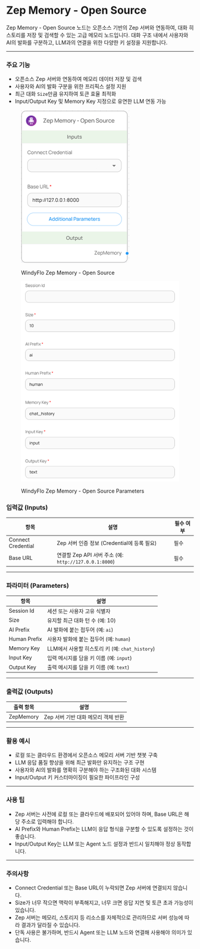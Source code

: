 # Zep Memory - Open Source

Zep Memory - Open Source 노드는 오픈소스 기반의 Zep 서버와 연동하여, 대화 히스토리를 저장 및 검색할 수 있는 고급 메모리 노드입니다. 대화 구조 내에서 사용자와 AI의 발화를 구분하고, LLM과의 연결을 위한 다양한 키 설정을 지원합니다.

***

### 주요 기능

* 오픈소스 Zep 서버와 연동하여 메모리 데이터 저장 및 검색
* 사용자와 AI의 발화 구분을 위한 프리픽스 설정 지원
* 최근 대화 `Size`만큼 유지하여 토큰 효율 최적화
* Input/Output Key 및 Memory Key 지정으로 유연한 LLM 연동 가능

<figure><img src="../../../.gitbook/assets/스크린샷 2025-05-19 175054.png" alt=""><figcaption><p>WindyFlo Zep Memory - Open Source</p></figcaption></figure>

<figure><img src="../../../.gitbook/assets/스크린샷 2025-05-19 175108.png" alt=""><figcaption><p>WindyFlo Zep Memory - Open Source Parameters</p></figcaption></figure>

### 입력값 (Inputs)

| 항목                 | 설명                                             | 필수 여부 |
| ------------------ | ---------------------------------------------- | ----- |
| Connect Credential | Zep 서버 인증 정보 (Credential에 등록 필요)               | 필수    |
| Base URL           | 연결할 Zep API 서버 주소 (예: `http://127.0.0.1:8000`) | 필수    |

***

### 파라미터 (Parameters)

| 항목           | 설명                                   |
| ------------ | ------------------------------------ |
| Session Id   | 세션 또는 사용자 고유 식별자                     |
| Size         | 유지할 최근 대화 턴 수 (예: 10)                |
| AI Prefix    | AI 발화에 붙는 접두어 (예: `ai`)              |
| Human Prefix | 사용자 발화에 붙는 접두어 (예: `human`)          |
| Memory Key   | LLM에서 사용할 히스토리 키 (예: `chat_history`) |
| Input Key    | 입력 메시지를 담을 키 이름 (예: `input`)         |
| Output Key   | 출력 메시지를 담을 키 이름 (예: `text`)          |

***

### 출력값 (Outputs)

| 출력 항목     | 설명                     |
| --------- | ---------------------- |
| ZepMemory | Zep 서버 기반 대화 메모리 객체 반환 |

***

### 활용 예시

* 로컬 또는 클라우드 환경에서 오픈소스 메모리 서버 기반 챗봇 구축
* LLM 응답 품질 향상을 위해 최근 발화만 유지하는 구조 구현
* 사용자와 AI의 발화를 명확히 구분해야 하는 구조화된 대화 시스템
* Input/Output 키 커스터마이징이 필요한 파이프라인 구성

***

### 사용 팁

* Zep 서버는 사전에 로컬 또는 클라우드에 배포되어 있어야 하며, Base URL은 해당 주소로 입력해야 합니다.
* AI Prefix와 Human Prefix는 LLM이 응답 형식을 구분할 수 있도록 설정하는 것이 좋습니다.
* Input/Output Key는 LLM 또는 Agent 노드 설정과 반드시 일치해야 정상 동작합니다.

***

### 주의사항

* Connect Credential 또는 Base URL이 누락되면 Zep 서버에 연결되지 않습니다.
* Size가 너무 작으면 맥락이 부족해지고, 너무 크면 응답 지연 및 토큰 초과 가능성이 있습니다.
* Zep 서버는 메모리, 스토리지 등 리소스를 자체적으로 관리하므로 서버 성능에 따라 결과가 달라질 수 있습니다.
* 단독 사용은 불가하며, 반드시 Agent 또는 LLM 노드와 연결해 사용해야 의미가 있습니다.
